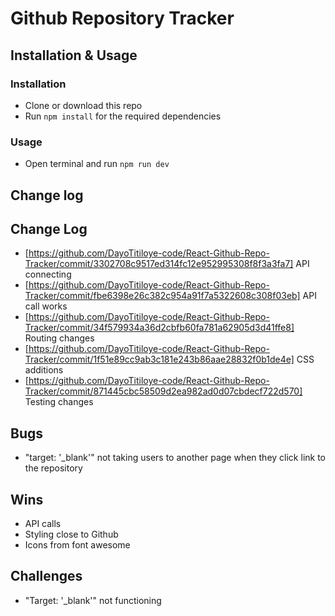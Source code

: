 # Github Repository Tracker

## Installation & Usage
### Installation
- Clone or download this repo
- Run `npm install` for the required dependencies
### Usage
- Open terminal and run `npm run dev`

## Change log
## Change Log
- [https://github.com/DayoTitiloye-code/React-Github-Repo-Tracker/commit/3302708c9517ed314fc12e952995308f8f3a3fa7] API connecting
- [https://github.com/DayoTitiloye-code/React-Github-Repo-Tracker/commit/fbe6398e26c382c954a91f7a5322608c308f03eb] API call works
- [https://github.com/DayoTitiloye-code/React-Github-Repo-Tracker/commit/34f579934a36d2cbfb60fa781a62905d3d41ffe8] Routing changes
- [https://github.com/DayoTitiloye-code/React-Github-Repo-Tracker/commit/1f51e89cc9ab3c181e243b86aae28832f0b1de4e] CSS additions
- [https://github.com/DayoTitiloye-code/React-Github-Repo-Tracker/commit/871445cbc58509d2ea982ad0d07cbdecf722d570] Testing changes 

## Bugs
- "target: '_blank'" not taking users to another page when they click link to the repository

## Wins
- API calls
- Styling close to Github
- Icons from font awesome

## Challenges
- "Target: '_blank'" not functioning
